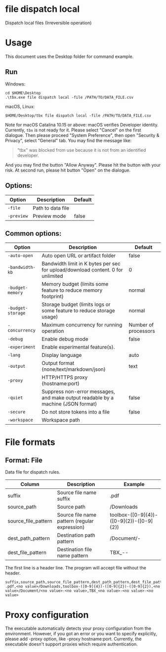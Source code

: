 # file dispatch local

Dispatch local files (Irreversible operation)

# Usage

This document uses the Desktop folder for command example.
## Run

Windows:
```
cd $HOME\Desktop
.\tbx.exe file dispatch local -file /PATH/TO/DATA_FILE.csv
```

macOS, Linux:
```
$HOME/Desktop/tbx file dispatch local -file /PATH/TO/DATA_FILE.csv
```

Note for macOS Catalina 10.15 or above: macOS verifies Developer identity. Currently, `tbx` is not ready for it. Please select "Cancel" on the first dialogue. Then please proceed "System Preference", then open "Security & Privacy", select "General" tab.
You may find the message like:
> "tbx" was blocked from use because it is not from an identified developer.

And you may find the button "Allow Anyway". Please hit the button with your risk. At second run, please hit button "Open" on the dialogue.

## Options:

| Option     | Description       | Default |
|------------|-------------------|---------|
| `-file`    | Path to data file |         |
| `-preview` | Preview mode      | false   |

## Common options:

| Option            | Description                                                                      | Default              |
|-------------------|----------------------------------------------------------------------------------|----------------------|
| `-auto-open`      | Auto open URL or artifact folder                                                 | false                |
| `-bandwidth-kb`   | Bandwidth limit in K bytes per sec for upload/download content. 0 for unlimited  | 0                    |
| `-budget-memory`  | Memory budget (limits some feature to reduce memory footprint)                   | normal               |
| `-budget-storage` | Storage budget (limits logs or some feature to reduce storage usage)             | normal               |
| `-concurrency`    | Maximum concurrency for running operation                                        | Number of processors |
| `-debug`          | Enable debug mode                                                                | false                |
| `-experiment`     | Enable experimental feature(s).                                                  |                      |
| `-lang`           | Display language                                                                 | auto                 |
| `-output`         | Output format (none/text/markdown/json)                                          | text                 |
| `-proxy`          | HTTP/HTTPS proxy (hostname:port)                                                 |                      |
| `-quiet`          | Suppress non-error messages, and make output readable by a machine (JSON format) | false                |
| `-secure`         | Do not store tokens into a file                                                  | false                |
| `-workspace`      | Workspace path                                                                   |                      |

# File formats

## Format: File

Data file for dispatch rules.

| Column              | Description                                   | Example                                   |
|---------------------|-----------------------------------------------|-------------------------------------------|
| suffix              | Source file name suffix                       | .pdf                                      |
| source_path         | Source path                                   | <no value>/Downloads                      |
| source_file_pattern | Source file name pattern (regular expression) | toolbox-([0-9]{4})-([0-9]{2})-([0-9]{2})  |
| dest_path_pattern   | Destination path pattern                      | <no value>/Document/<no value>-<no value> |
| dest_file_pattern   | Destination file name pattern                 | TBX_<no value>-<no value>-<no value>      |

The first line is a header line. The program will accept file without the header.
```
suffix,source_path,source_file_pattern,dest_path_pattern,dest_file_pattern
.pdf,<no value>/Downloads,toolbox-([0-9]{4})-([0-9]{2})-([0-9]{2}),<no value>/Document/<no value>-<no value>,TBX_<no value>-<no value>-<no value>
```

# Proxy configuration

The executable automatically detects your proxy configuration from the environment. However, if you got an error or you want to specify explicitly, please add -proxy option, like -proxy hostname:port. Currently, the executable doesn't support proxies which require authentication.

